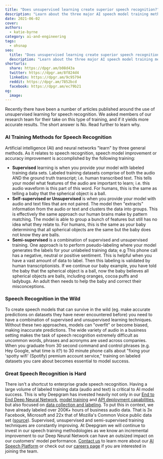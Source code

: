 ```yaml
---
title: "Does unsupervised learning create superior speech recognition?"
description: "Learn about the three major AI speech model training methods used and which method yields more accurate results."
date: 2021-06-02
cover: 
authors:
  - katie-byrne
category: ai-and-engineering
tags:
  - ohsnap
seo:
  title: "Does unsupervised learning create superior speech recognition?"
  description: "Learn about the three major AI speech model training methods used and which method yields more accurate results."
shorturls:
  share: https://dpgr.am/b08d43a
  twitter: https://dpgr.am/8f824d4
  linkedin: https://dpgr.am/9c95794
  reddit: https://dpgr.am/7852bcd
  facebook: https://dpgr.am/ec79b21
og:
  image: 
---
```


Recently there have been a number of articles published around the use of unsupervised learning for speech recognition. We asked members of our research team for their take on this type of training, and if it yields more accurate results. The short answer is No. Read further to learn why. 

### **AI Training Methods for Speech Recognition**

Artificial intelligence (AI) and neural networks "learn" by three general methods.  As it relates to speech recognition, speech model improvement or accuracy improvement is accomplished by the following training:

*   **Supervised** learning is when you provide your model with labeled training data sets.  Labeled training datasets comprise of both the audio AND the ground truth transcript; i.e. human transcribed text. This tells your model what features of the audio are important to learn; i.e. this audio waveform is this part of this word.  For humans, this is the same as telling a baby that the spherical object is a ball.
*   **Self-supervised or Unsupervised** is when you provide your model with audio and text files that are not paired. The model then "extracts" information from the audio or text and clusters the data into groups. This is effectively the same approach our human brains make by pattern matching.  The model is able to group a bunch of features but still has no idea what they relate to.  For humans, this is the same as your baby determining that all spherical objects are the same but the baby does not know they are balls.
*   **Semi-supervised** is a combination of supervised and unsupervised training. One approach is to perform pseudo-labeling where your model generates the labels for your unlabeled training data; e.g This phone call has a negative, neutral or positive sentiment. This is helpful when you have a vast amount of data to label. Then this labeling is validated by human transcriptionists.  If we continue our baby example, you have told the baby that the spherical object is a ball, now the baby believes all spherical objects are balls, including oranges, cocoa puffs and ladybugs. An adult then needs to help the baby and correct their misconceptions.

### **Speech Recognition in the Wild**

To create speech models that can survive in the wild (eg. make accurate predictions on datasets they have never encountered before) you need to have a combination of supervised and unsupervised learning techniques. Without these two approaches, models can "overfit" or become biased, making inaccurate predictions. The wide variety of audio in a business setting makes the task of speech recognition extremely difficult as uncommon words, phrases and acronyms are used across companies. When you graduate from 30 second command and control phrases (e.g. Hey Google, what time is it?) to 30 minute phone calls about "fixing your 'spotty wifi' (Spotify) premium account service," training on labeled datasets you care about becomes essential to model success. 

### **Great Speech Recognition is Hard**

There isn't a shortcut to enterprise grade speech recognition. Having a large volume of labeled training data (audio and text) is critical to AI model success. This is why Deepgram has invested heavily not only in our [End to End Deep Neural Network](https://offers.deepgram.com/how-deepgram-works-whitepaper), [model training](https://deepgram.com/product/train/) and [API deployment capabilities](https://developers.deepgram.com/), but also focused on [data collection and labeling](https://deepgram.com/product/label/). To put this in context, we have already labeled over 200K+ hours of business audio data. That is 3x Facebook, Microsoft and 22x that of Mozilla's Common Voice public data set ([source](https://venturebeat.com/2021/05/13/soniox-taps-unsupervised-learning-to-build-speech-recognition-systems/)). Supervised, unsupervised and semi-supervised training techniques are constantly improving. At Deepgram we will continue to invest in our speech training methodologies as we know an incremental improvement to our Deep Neural Network can have an outsized impact on our customers' model performance. [Contact us](https://deepgram.com/contact-us/) to learn more about our [AI Speech Platform](https://deepgram.com/product/overview/) or check out our [careers page](https://deepgram.com/company/careers/) if you are interested in joining the team.
